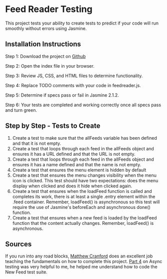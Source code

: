 # Feed Reader Testing
This project tests your ability to create tests to predict if your code will run smoothly without errors using Jasmine.

## Installation Instructions

Step 1: Download the project on [Github](https://github.com/udacity/frontend-nanodegree-feedreader)

Step 2: Open the index file in your browser.

Step 3: Review JS, CSS, and HTML files to determine functionality.

Step 4: Replace TODO comments with your code in feedreader.js.

Step 5: Determine if specs pass or fail in Jasmine 2.1.2.

Step 6: Your tests are completed and working correctly once all specs pass and turn green.

## Step by Step - Tests to Create

1. Create a test to make sure that the allFeeds variable has been defined and that it is not empty.
2. Create a test that loops through each feed in the allFeeds object and ensures it has a URL defined and that the URL is not empty.
3. Create a test that loops through each feed in the allFeeds object and ensures it has a name defined and that the name is not empty.
4. Create a test that ensures the menu element is hidden by default
5. Create a test that ensures the menu changes visibility when the menu icon is clicked. This test should have two expectations: does the menu display when clicked and does it hide when clicked again.
6. Create a test that ensures when the loadFeed function is called and completes its work, there is at least a single .entry element within the .feed container. Remember, loadFeed() is asynchronous so this test will require the use of Jasmine's beforeEach and asynchronous done() function.
7. Create a test that ensures when a new feed is loaded by the loadFeed function that the content actually changes. Remember, loadFeed() is asynchronous.

## Sources
If you run into any road blocks, [Matthew Cranford](https://matthewcranford.com) does an excellent job teaching the fundamentals on how to complete this project. [Part 4](https://matthewcranford.com/feed-reader-walkthrough-part-4-async-tests/) on Async testing was very helpful to me, he helped me understand how to code the New Feed test suite.